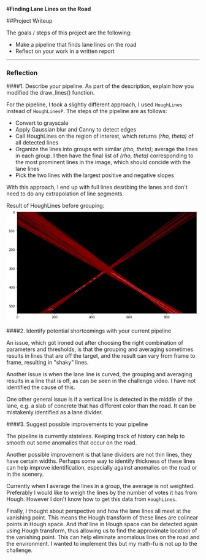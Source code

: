 #**Finding Lane Lines on the Road** 

##Project Writeup

The goals / steps of this project are the following:
* Make a pipeline that finds lane lines on the road
* Reflect on your work in a written report

---

### Reflection

####1. Describe your pipeline. As part of the description, explain how you modified the draw_lines() function.

For the pipeline, I took a slightly different approach, I used `HoughLines` instead of `HoughLinesP`.  The steps of the pipeline are as follows:

* Convert to grayscale
* Apply Gaussian blur and Canny to detect edges
* Call HoughLines on the region of interest, which returns _(rho, theta)_ of all detected lines
* Organize the lines into groups with similar _(rho, theta)_; average the lines in each group.  I then have the final list of _(rho, theta)_ corresponding to the most prominent lines in the image, which should concide with the lane lines
* Pick the two lines with the largest positive and negative slopes

With this approach, I end up with full lines desribing the lanes and don't need to do any extrapolation of line segments.

Result of HoughLines before grouping:
![Result of HoughLines before grouping](./test_images/HoughLines_result.png)

####2. Identify potential shortcomings with your current pipeline

An issue, which got ironed out after choosing the right combination of parameters and thresholds, is that the grouping and averaging sometimes results in lines that are off the target, and the result can vary from frame to frame, resulting in "shaky" lines.

Another issue is when the lane line is curved, the grouping and averaging results in a line that is off, as can be seen in the challenge video.  I have not identified the cause of this.

One other general issue is if a vertical line is detected in the middle of the lane, e.g. a slab of concrete that has different color than the road.  It can be mistakenly identified as a lane divider.

####3. Suggest possible improvements to your pipeline

The pipeline is currently stateless.  Keeping track of history can help to smooth out some anomalies that occur on the road.

Another possible improvement is that lane dividers are not thin lines, they have certain widths.  Perhaps some way to identify thickness of these lines can help improve identification, especially against anomalies on the road or in the scenery.

Currently when I average the lines in a group, the average is not weighted.  Preferably I would like to weigh the lines by the number of votes it has from Hough.  However I don't know how to get this data from `HoughLines`.

Finally, I thought about perspective and how the lane lines all meet at the vanishing point.  This means the Hough transform of these lines are colinear points in Hough space.  And _that_ line in Hough space can be detected again using Hough transform, thus allowing us to find the approximate location of the vanishing point.  This can help eliminate anomalous lines on the road and the environment.  I wanted to implement this but my math-fu is not up to the challenge.